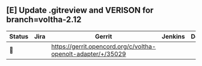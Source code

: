 [E] Update .gitreview and VERISON for branch=voltha-2.12
--------------------------------------------------------

| Status | Jira | Gerrit | Jenkins | Description |
| ------ | ---- | ------ | ------- | ----------- |
| :hammer: | | https://gerrit.opencord.org/c/voltha-openolt-adapter/+/35029 | | |